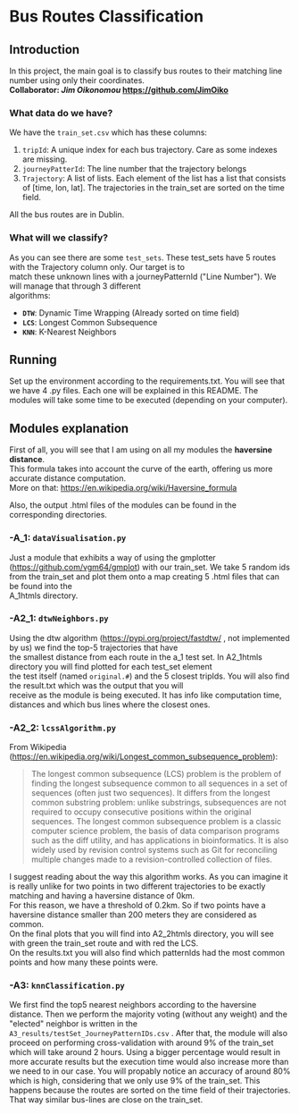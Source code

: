 # Bus Routes Classification

## Introduction

In this project, the main goal is to classify bus routes to their matching line number using only their coordinates.  
**Collaborator: *Jim Oikonomou* https://github.com/JimOiko**

### What data do we have?

We have the `train_set.csv` which has these columns:
1. `tripId`: A unique index for each bus trajectory. Care as some indexes are missing.
2. `journeyPatterId`: The line number that the trajectory belongs
3. `Trajectory`: A list of lists. Each element of the list has a list that consists of [time, lon, lat]. The trajectories in the train_set are sorted on the time field.
  
All the bus routes are in Dublin.
  
### What will we classify?

As you can see there are some `test_sets`. These test_sets have 5 routes with the Trajectory column only. Our target is to  
match these unknown lines with a journeyPatternId ("Line Number"). We will manage that through 3 different  
algorithms:
- **`DTW`**: Dynamic Time Wrapping (Already sorted on time field)
- **`LCS`**: Longest Common Subsequence
- **`KNN`**: K-Nearest Neighbors

## Running

Set up the environment according to the requirements.txt. You will see that we have 4 .py files. Each one will be explained in this README.
The modules will take some time to be executed (depending on your computer).

## Modules explanation

  First of all, you will see that I am using on all my modules the **haversine distance**.   
  This formula takes into account the curve of the earth, offering us more accurate distance computation.  
  More on that: https://en.wikipedia.org/wiki/Haversine_formula
    
  Also, the output .html files of the modules can be found in the corresponding directories.
  
### -A_1: `dataVisualisation.py`
  
  Just a module that exhibits a way of using the gmplotter (https://github.com/vgm64/gmplot) with our train_set.
  We take 5 random ids from the train_set and plot them onto a map creating 5 .html files that can be found into the  
  A_1htmls directory.  
  
 ### -A2_1: `dtwNeighbors.py`
 
  Using the dtw algorithm (https://pypi.org/project/fastdtw/ , not implemented by us) we find the top-5 trajectories that have  
  the smallest distance from each route in the a_1 test set. In A2_1htmls directory you will find plotted for each test_set element  
  the test itself (named `original.#`) and the 5 closest tripIds. You will also find the result.txt which was the output that you will  
  receive as the module is being executed. It has info like computation time, distances and which bus lines where the closest ones.
  
 ### -A2_2: `lcssAlgorithm.py`

 From Wikipedia (https://en.wikipedia.org/wiki/Longest_common_subsequence_problem):
 > The longest common subsequence (LCS) problem is the problem of finding the longest subsequence common to all sequences in a set of sequences (often just two sequences). It differs from the longest common substring problem: unlike substrings, subsequences are not required to occupy consecutive positions within the original sequences. The longest common subsequence problem is a classic computer science problem, the basis of data comparison programs such as the diff utility, and has applications in bioinformatics. It is also widely used by revision control systems such as Git for reconciling multiple changes made to a revision-controlled collection of files.  
   
 I suggest reading about the way this algorithm works. As you can imagine it is really unlike for two points in two different trajectories to be exactly matching and having a haversine distance of 0km.  
For this reason, we have a threshold of 0.2km. So if two points have a haversine distance smaller than 200 meters they are considered as common.  
On the final plots that you will find into A2_2htmls directory, you will see with green the train_set route and with red the LCS.   
On the results.txt you will also find which patternIds had the most common points and how many these points were.

 ### -A3: `knnClassification.py`
 
 We first find the top5 nearest neighbors according to the haversine distance. Then we perform the majority voting (without any weight) and the "elected" neighbor is written in the `A3_results/testSet_JourneyPatternIDs.csv` . 
 After that, the module will also proceed on performing cross-validation with around 9% of the train_set which will take around 2 hours. Using a bigger percentage would result in more accurate results but the execution time would also increase more than we need to in our case. You will propably notice an accuracy of around 80% which is high, considering that we only use 9% of the train_set. This happens because the routes are sorted on the time field of their trajectories. That way similar bus-lines are close on the train_set.
 
